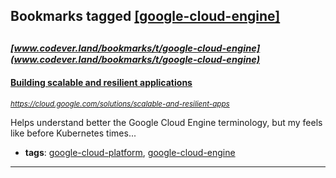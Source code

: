 ## Bookmarks tagged [[google-cloud-engine]](https://www.codever.land/search?q=[google-cloud-engine])

_<sup><sup>[www.codever.land/bookmarks/t/google-cloud-engine](www.codever.land/bookmarks/t/google-cloud-engine)</sup></sup>_
---
#### [Building scalable and resilient applications](https://cloud.google.com/solutions/scalable-and-resilient-apps)
_<sup>https://cloud.google.com/solutions/scalable-and-resilient-apps</sup>_

Helps understand better the Google Cloud Engine terminology, but my feels like before Kubernetes times...
* **tags**: [google-cloud-platform](../tagged/google-cloud-platform.md), [google-cloud-engine](../tagged/google-cloud-engine.md)
---
